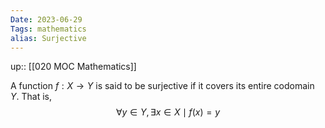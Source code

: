 ```yaml
---
Date: 2023-06-29
Tags: mathematics
alias: Surjective
---
```

up:: [[020 MOC Mathematics]]

A function $f: X \to Y$ is said to be surjective if it covers its entire codomain $Y$. That is,
$$
\forall y \in Y, \exists x \in X \mid f(x) = y
$$


